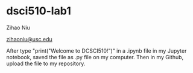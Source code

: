 # dsci510-lab1

Zihao Niu

zihaoniu@usc.edu

After type "print("Welcome to DCSCI510!")" in a .ipynb file in my Jupyter notebook, saved the file as .py file on my computer. 
Then in my Github, upload the file to my repository.
